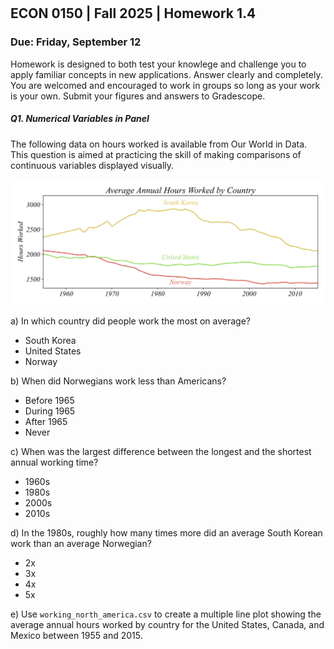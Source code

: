 

<div style="margin-top: -70px;"></div>

## ECON 0150 | Fall 2025 | Homework 1.4

### Due: Friday, September 12

Homework is designed to both test your knowlege and challenge you to apply familiar concepts in new applications. Answer clearly and completely. You are welcomed and encouraged to work in groups so long as your work is your own. Submit your figures and answers to Gradescope.



##### Q1. Numerical Variables in Panel

The following data on hours worked is available from Our World in Data. This question is aimed at practicing the skill of making comparisons of continuous variables displayed visually. 

![](i/hw_01.png)

a) In which country did people work the most on average?

- South Korea
- United States
- Norway

b) When did Norwegians work less than Americans?

- Before 1965
- During 1965
- After 1965
- Never

c) When was the largest difference between the longest and the shortest annual working time?

- 1960s
- 1980s
- 2000s
- 2010s

d) In the 1980s, roughly how many times more did an average South Korean work than an average Norwegian?

- 2x
- 3x
- 4x
- 5x

e) Use `working_north_america.csv` to create a multiple line plot showing the average annual hours worked by country for the United States, Canada, and Mexico between 1955 and 2015.

